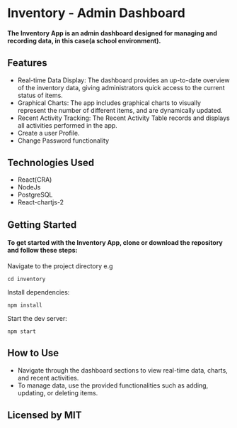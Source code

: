 # Inventory - Admin Dashboard

#### The Inventory App is an admin dashboard designed for managing and recording data, in this case(a school environment).

## Features

* Real-time Data Display: The dashboard provides an up-to-date overview of the inventory data, giving administrators quick access to the current status of items.
* Graphical Charts: The app includes graphical charts to visually represent the number of different items, and are dynamically updated.
* Recent Activity Tracking: The Recent Activity Table records and displays all activities performed in the app.
* Create a user Profile.
* Change Password functionality

## Technologies Used
* React(CRA)
* NodeJs
* PostgreSQL
* React-chartjs-2

## Getting Started

#### To get started with the Inventory App, clone or download the repository and follow these steps:
Navigate to the project directory e.g
```
cd inventory
```
Install dependencies:
```
npm install
```
Start the dev server:
```
npm start
```

## How to Use

* Navigate through the dashboard sections to view real-time data, charts, and recent activities.
* To manage data, use the provided functionalities such as adding, updating, or deleting items.

## Licensed by MIT
